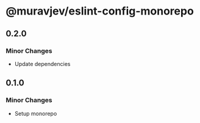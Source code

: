 # @muravjev/eslint-config-monorepo

## 0.2.0

### Minor Changes

- Update dependencies

## 0.1.0

### Minor Changes

- Setup monorepo
